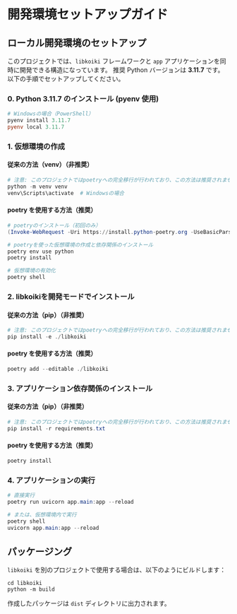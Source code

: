 # 開発環境セットアップガイド

## ローカル開発環境のセットアップ

このプロジェクトでは、`libkoiki` フレームワークと `app` アプリケーションを同時に開発できる構造になっています。
推奨 Python バージョンは **3.11.7** です。以下の手順でセットアップしてください。

### 0. Python 3.11.7 のインストール (pyenv 使用)

```powershell
# Windowsの場合（PowerShell）
pyenv install 3.11.7
pyenv local 3.11.7
```

### 1. 仮想環境の作成

#### 従来の方法（venv）（非推奨）

```powershell
# 注意: このプロジェクトではpoetryへの完全移行が行われており、この方法は推奨されません
python -m venv venv
venv\Scripts\activate  # Windowsの場合
```

#### poetry を使用する方法（推奨）

```powershell
# poetryのインストール（初回のみ）
(Invoke-WebRequest -Uri https://install.python-poetry.org -UseBasicParsing).Content | python -

# poetryを使った仮想環境の作成と依存関係のインストール
poetry env use python
poetry install

# 仮想環境の有効化
poetry shell
```

### 2. libkoikiを開発モードでインストール

#### 従来の方法（pip）（非推奨）

```powershell
# 注意: このプロジェクトではpoetryへの完全移行が行われており、この方法は推奨されません
pip install -e ./libkoiki
```

#### poetry を使用する方法（推奨）

```powershell
poetry add --editable ./libkoiki
```

### 3. アプリケーション依存関係のインストール

#### 従来の方法（pip）（非推奨）

```powershell
# 注意: このプロジェクトではpoetryへの完全移行が行われており、この方法は推奨されません
pip install -r requirements.txt
```

#### poetry を使用する方法（推奨）

```powershell
poetry install
```

### 4. アプリケーションの実行

```powershell
# 直接実行
poetry run uvicorn app.main:app --reload

# または、仮想環境内で実行
poetry shell
uvicorn app.main:app --reload
```

## パッケージング

`libkoiki` を別のプロジェクトで使用する場合は、以下のようにビルドします：

```
cd libkoiki
python -m build
```

作成したパッケージは `dist` ディレクトリに出力されます。
